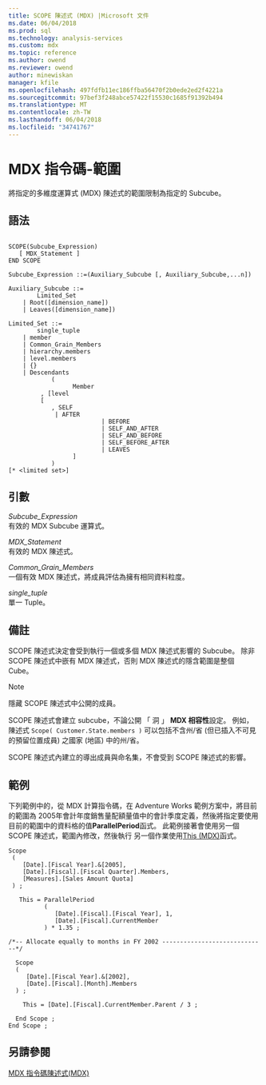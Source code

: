 ```yaml
---
title: SCOPE 陳述式 (MDX) |Microsoft 文件
ms.date: 06/04/2018
ms.prod: sql
ms.technology: analysis-services
ms.custom: mdx
ms.topic: reference
ms.author: owend
ms.reviewer: owend
author: minewiskan
manager: kfile
ms.openlocfilehash: 497fdfb11ec186ffba56470f2b0ede2ed2f4221a
ms.sourcegitcommit: 97bef3f248abce57422f15530c1685f91392b494
ms.translationtype: MT
ms.contentlocale: zh-TW
ms.lasthandoff: 06/04/2018
ms.locfileid: "34741767"
---
```

# <a name="mdx-scripting---scope"></a>MDX 指令碼-範圍


  將指定的多維度運算式 (MDX) 陳述式的範圍限制為指定的 Subcube。  
  
## <a name="syntax"></a>語法  
  
```  
  
SCOPE(Subcube_Expression)   
   [ MDX_Statement ]  
END SCOPE  
  
Subcube_Expression ::=(Auxiliary_Subcube [, Auxiliary_Subcube,...n])  
  
Auxiliary_Subcube ::=   
        Limited_Set   
    | Root([dimension_name])   
    | Leaves([dimension_name])  
  
Limited_Set ::=   
        single_tuple   
    | member   
    | Common_Grain_Members   
    | hierarchy.members   
    | level.members   
    | {}   
    | Descendants  
            (  
                  Member  
         , [level  
         [  
            , SELF   
             | AFTER   
                          | BEFORE   
                          | SELF_AND_AFTER   
                          | SELF_AND_BEFORE   
                          | SELF_BEFORE_AFTER   
                          | LEAVES  
                  ]  
            )   
[* <limited set>]  
```  
  
## <a name="arguments"></a>引數  
 *Subcube_Expression*  
 有效的 MDX Subcube 運算式。  
  
 *MDX_Statement*  
 有效的 MDX 陳述式。  
  
 *Common_Grain_Members*  
 一個有效 MDX 陳述式，將成員評估為擁有相同資料粒度。  
  
 *single_tuple*  
 單一 Tuple。  
  
## <a name="remarks"></a>備註  
 SCOPE 陳述式決定會受到執行一個或多個 MDX 陳述式影響的 Subcube。 除非 SCOPE 陳述式中嵌有 MDX 陳述式，否則 MDX 陳述式的隱含範圍是整個 Cube。  
  
> [!NOTE]  
>  隱藏 SCOPE 陳述式中公開的成員。  
  
 SCOPE 陳述式會建立 subcube，不論公開 「 洞 」 **MDX 相容性**設定。 例如，陳述式 `Scope( Customer.State.members )` 可以包括不含州/省 (但已插入不可見的預留位置成員) 之國家 (地區) 中的州/省。  
  
 SCOPE 陳述式內建立的導出成員與命名集，不會受到 SCOPE 陳述式的影響。  
  
## <a name="example"></a>範例  
 下列範例中的，從 MDX 計算指令碼，在 Adventure Works 範例方案中，將目前的範圍為 2005年會計年度銷售量配額量值中的會計季度定義，然後將指定要使用目前的範圍中的資料格的值**ParallelPeriod**函式。 此範例接著會使用另一個 SCOPE 陳述式，範圍內修改，然後執行 另一個作業使用[This (MDX)](../mdx/this-mdx.md)函式。  
  
```  
Scope   
 (   
    [Date].[Fiscal Year].&[2005],  
    [Date].[Fiscal].[Fiscal Quarter].Members,  
    [Measures].[Sales Amount Quota]  
 ) ;     
  
   This = ParallelPeriod                               
          (   
             [Date].[Fiscal].[Fiscal Year], 1,  
             [Date].[Fiscal].CurrentMember   
          ) * 1.35 ;  
  
/*-- Allocate equally to months in FY 2002 -----------------------------*/  
  
  Scope   
  (   
     [Date].[Fiscal Year].&[2002],  
     [Date].[Fiscal].[Month].Members   
  ) ;     
  
    This = [Date].[Fiscal].CurrentMember.Parent / 3 ;     
  
  End Scope ;     
End Scope ;     
```  
  
## <a name="see-also"></a>另請參閱  
 [MDX 指令碼陳述式&#40;MDX&#41;](../mdx/mdx-scripting-statements-mdx.md)  
  
  
